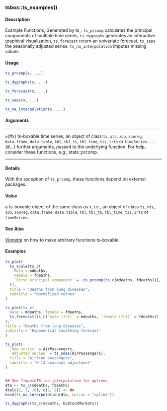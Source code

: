 ### tsbox::ts_examples()

#### Description

Example Functions, Generated by ts\_. `ts_prcomp` calculates the
principal components of multiple time series, `ts_dygraphs` generates an
interactive graphical visualization, `ts_forecast` return an univariate
forecast, `ts_seas` the seasonally adjusted series.
`ts_na_interpolation` imputes missing values.

#### Usage

``` R
ts_prcomp(x, ...)

ts_dygraphs(x, ...)

ts_forecast(x, ...)

ts_seas(x, ...)

ts_na_interpolation(x, ...)
```

#### Arguments

  ------------- ------------------------------------------------------------------------------------------------------------------------------------------------------------------
  `x`{#x}       ts-boxable time series, an object of class `ts`, `xts`, `zoo`, `zooreg`, `data.frame`, `data.table`, `tbl`, `tbl_ts`, `tbl_time`, `tis`, `irts` or `timeSeries`.
  `...`{#...}   further arguments, passed to the underlying function. For help, consider these functions, e.g., stats::prcomp.
  ------------- ------------------------------------------------------------------------------------------------------------------------------------------------------------------

#### Details

With the exception of `ts_prcomp`, these functions depend on external
packages.

#### Value

a ts-boxable object of the same class as `x`, i.e., an object of class
`ts`, `xts`, `zoo`, `zooreg`, `data.frame`, `data.table`, `tbl`,
`tbl_ts`, `tbl_time`, `tis`, `irts` or `timeSeries`.

#### See Also

[Vignette](https://docs.ropensci.org/tsbox/articles/ts-functions.html)
on how to make arbitrary functions ts-boxable.

#### Examples

``` R
ts_plot(
  ts_scale(ts_c(
    Male = mdeaths,
    Female = fdeaths,
    `First principal compenent` = -ts_prcomp(ts_c(mdeaths, fdeaths))[, 1]
  )),
  title = "Deaths from lung diseases",
  subtitle = "Normalized values"
)

ts_plot(ts_c(
  male = mdeaths, female = fdeaths,
  ts_forecast(ts_c(`male (fct)` = mdeaths, `female (fct)` = fdeaths))
),
title = "Deaths from lung diseases",
subtitle = "Exponential smoothing forecast"
)

ts_plot(
  `Raw series` = AirPassengers,
  `Adjusted series` = ts_seas(AirPassengers),
  title = "Airline passengers",
  subtitle = "X-13 seasonal adjustment"
)


## See ?imputeTS::na_interpolation for options
dta <- ts_c(mdeaths, fdeaths)
dta[c(1, 3, 10), c(1, 2)] <- NA
head(ts_na_interpolation(dta, option = "spline"))

ts_dygraphs(ts_c(mdeaths, EuStockMarkets))
```
